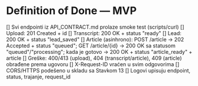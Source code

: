 # Definition of Done — MVP
[] Svi endpointi iz API_CONTRACT.md prolaze smoke test (scripts/curl)
[] Upload: 201 Created + id
[] Transcript: 200 OK + status "ready"
[] Lead: 200 OK + status "lead_saved"
[] Article (asinhrono): POST /article → 202 Accepted + status "queued"; GET /article/{id} → 200 OK sa statusom "queued"/"processing"; kada je gotovo → 200 OK + status "article_ready" + article
[] Greške: 400/413 (upload), 404 (transcript/article), 409 (article) obrađene prema ugovoru
[] X-Request-ID vraćen u svim odgovorima
[] CORS/HTTPS podešeno u skladu sa Stavkom 13
[] Logovi upisuju endpoint, status, trajanje, request_id
